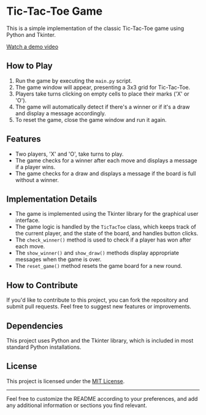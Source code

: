 # Tic-Tac-Toe Game

This is a simple implementation of the classic Tic-Tac-Toe game using Python and Tkinter.

[Watch a demo video](Demo.gif)


## How to Play

1. Run the game by executing the `main.py` script.
2. The game window will appear, presenting a 3x3 grid for Tic-Tac-Toe.
3. Players take turns clicking on empty cells to place their marks ('X' or 'O').
4. The game will automatically detect if there's a winner or if it's a draw and display a message accordingly.
5. To reset the game, close the game window and run it again.

## Features

- Two players, 'X' and 'O', take turns to play.
- The game checks for a winner after each move and displays a message if a player wins.
- The game checks for a draw and displays a message if the board is full without a winner.

## Implementation Details

- The game is implemented using the Tkinter library for the graphical user interface.
- The game logic is handled by the `TicTacToe` class, which keeps track of the current player, and the state of the board, and handles button clicks.
- The `check_winner()` method is used to check if a player has won after each move.
- The `show_winner()` and `show_draw()` methods display appropriate messages when the game is over.
- The `reset_game()` method resets the game board for a new round.

## How to Contribute

If you'd like to contribute to this project, you can fork the repository and submit pull requests. Feel free to suggest new features or improvements.

## Dependencies

This project uses Python and the Tkinter library, which is included in most standard Python installations.

## License

This project is licensed under the [MIT License](LICENSE).

---

Feel free to customize the README according to your preferences, and add any additional information or sections you find relevant.
